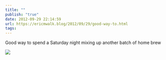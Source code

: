 ```yaml
---
title: ""
publish: "true"
date: 2012-09-29 22:14:59
url: https://ericmwalk.blog/2012/09/29/good-way-to.html
tags: 
---
```


Good way to spend a Saturday night mixing up another batch of home brew

![](https://ericmwalk.blog/uploads/2022/f017a3d7c5.jpg)